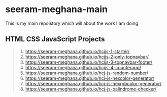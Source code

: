 # seeram-meghana-main
This is my main repoistory which will about the work I am doing

## HTML CSS JavaScript Projects 

> 1. <https://seeram-meghana.github.io/hcjjs-1-starter/>
> 1. <https://seeram-meghana.github.io/hcjjs-2-only-topnavbar/>
> 1. <https://seeram-meghana.github.io/hcjjs-3-topnavbar-footer/>
> 1. <https://seeram-meghana.github.io/hcjjs-4-counterapp/>
> 1. <https://seeram-meghana.github.io/hcj-js-random-number/>
> 1. <https://seeram-meghana.github.io/hcj-js-hexcolor-generator/>
> 1. <https://seeram-meghana.github.io/hcj-js-hexrgbcolor-generator/>
> 1. <https://seeram-meghana.github.io/hcj-js-palindrome-checker/>















